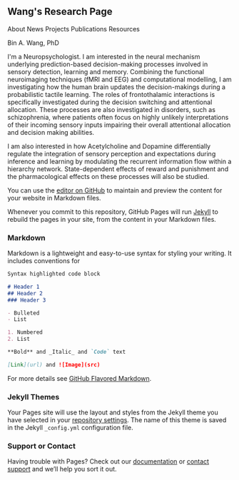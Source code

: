 ## Wang's Research Page

About  News  Projects   Publications  Resources

Bin A. Wang, PhD

I'm a Neuropsychologist. I am interested in the neural mechanism underlying prediction-based decision-making processes involved in sensory detection, learning and memory. Combining the functional neuroimaging techniques (fMRI and EEG) and computational modelling, I am investigating how the human brain updates the decision-makings during a probabilistic tactile learning. The roles of frontothalamic interactions is specifically investigated during the decision switching and attentional allocation. These processes are also investigated in disorders, such as schizophrenia, where patients often focus on highly unlikely interpretations of their incoming sensory inputs impairing their overall attentional allocation and decision making abilities. 

I am also interested in how Acetylcholine and Dopamine differentially regulate the integration of sensory perception and expectations during inference and learning by modulating the recurrent information flow within a hierarchy network. State-dependent effects of reward and punishment and the pharmacological effects on these processes will also be studied.


You can use the [editor on GitHub](https://github.com/binwang87828/Home/edit/gh-pages/index.md) to maintain and preview the content for your website in Markdown files.

Whenever you commit to this repository, GitHub Pages will run [Jekyll](https://jekyllrb.com/) to rebuild the pages in your site, from the content in your Markdown files.

### Markdown

Markdown is a lightweight and easy-to-use syntax for styling your writing. It includes conventions for

```markdown
Syntax highlighted code block

# Header 1
## Header 2
### Header 3

- Bulleted
- List

1. Numbered
2. List

**Bold** and _Italic_ and `Code` text

[Link](url) and ![Image](src)
```

For more details see [GitHub Flavored Markdown](https://guides.github.com/features/mastering-markdown/).

### Jekyll Themes

Your Pages site will use the layout and styles from the Jekyll theme you have selected in your [repository settings](https://github.com/binwang87828/Home/settings/pages). The name of this theme is saved in the Jekyll `_config.yml` configuration file.

### Support or Contact

Having trouble with Pages? Check out our [documentation](https://docs.github.com/categories/github-pages-basics/) or [contact support](https://support.github.com/contact) and we’ll help you sort it out.
